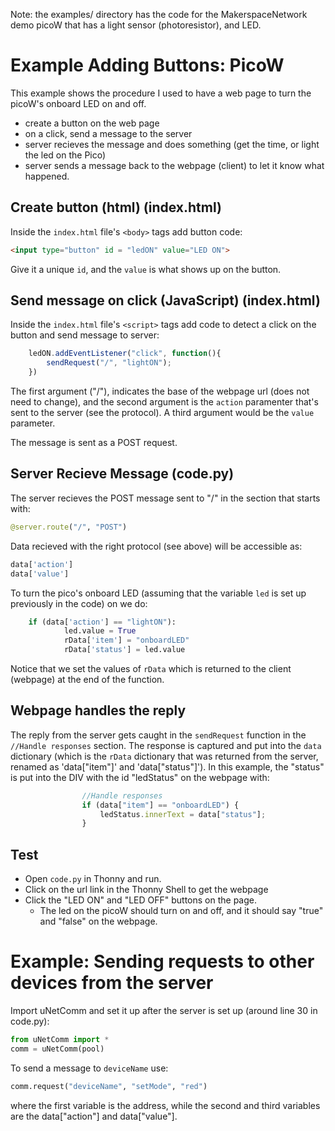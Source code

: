 Note: the examples/ directory has the code for the MakerspaceNetwork demo picoW that has a light sensor (photoresistor), and LED. 

# Example Adding Buttons: PicoW

This example shows the procedure I used to have a web page to turn the picoW's onboard LED on and off.  
* create a button on the web page 
* on a click, send a message to the server
* server recieves the message and does something (get the time, or light the led on the Pico)
* server sends a message back to the webpage (client) to let it know what happened.

## Create button (html) (index.html)
Inside the ```index.html``` file's ```<body>``` tags add button code:
```html
<input type="button" id = "ledON" value="LED ON">
```
Give it a unique ```id```, and the ```value``` is what shows up on the button.

## Send message on click (JavaScript) (index.html)
Inside the ```index.html``` file's ```<script>``` tags add code to detect a click on the button and send message to server:
```js
    ledON.addEventListener("click", function(){
        sendRequest("/", "lightON");
    })
```
The first argument ("/"), indicates the base of the webpage url (does not need to change), and the second argument is the ```action``` paramenter that's sent to the server (see the protocol). A third argument would be the ```value``` parameter.

The message is sent as a POST request.

## Server Recieve Message (code.py)
The server recieves the POST message sent to "/" in the section that starts with:
```python
@server.route("/", "POST")
```

Data recieved with the right protocol (see above) will be accessible as:
```python
data['action']
data['value']
```

To turn the pico's onboard LED (assuming that the variable ```led``` is set up previously in the code) on we do:
```python
    if (data['action'] == "lightON"):
            led.value = True
            rData['item'] = "onboardLED"
            rData['status'] = led.value
```

Notice that we set the values of ```rData``` which is returned to the client (webpage) at the end of the function.

## Webpage handles the reply
The reply from the server gets caught in the ```sendRequest``` function in the ```//Handle responses``` section. The response is captured and put into the ```data``` dictionary (which is the ```rData``` dictionary that was returned from the server, renamed as 'data["item"]' and 'data["status"]'). In this example, the "status" is put into the DIV with the id "ledStatus" on the webpage with:
```js
                //Handle responses
                if (data["item"] == "onboardLED") {
                    ledStatus.innerText = data["status"];
                }
```


## Test
* Open ```code.py``` in Thonny and run.
* Click on the url link in the Thonny Shell to get the webpage
* Click the "LED ON" and "LED OFF" buttons on the page. 
    * The led on the picoW should turn on and off, and it should say "true" and "false" on the webpage.


# Example: Sending requests to other devices from the server

Import uNetComm and set it up after the server is set up (around line 30 in code.py):
```python
from uNetComm import *
comm = uNetComm(pool)
```

To send a message to ```deviceName``` use:
```python
comm.request("deviceName", "setMode", "red")
```

where the first variable is the address, while the second and third variables are the data["action"] and data["value"].

